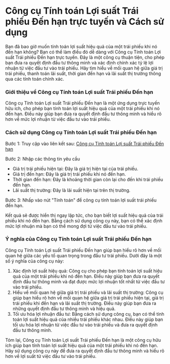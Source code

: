 Công cụ Tính toán Lợi suất Trái phiếu Đến hạn trực tuyến và Cách sử dụng
========================================================================

Bạn đã bao giờ muốn tính toán lợi suất hiệu quả của một trái phiếu khi nó đến hạn không? Bạn có thể làm điều đó dễ dàng với Công cụ Tính toán Lợi suất Trái phiếu Đến hạn trực tuyến. Đây là một công cụ thuận tiện, cho phép bạn đưa ra quyết định đầu tư thông minh và xác định chính xác tỷ lệ lợi nhuận từ việc đầu tư vào trái phiếu. Hãy tìm hiểu về mối quan hệ giữa giá trị trái phiếu, thanh toán lãi suất, thời gian đến hạn và lãi suất thị trường thông qua các tính toán chính xác.

### Giới thiệu về Công cụ Tính toán Lợi suất Trái phiếu Đến hạn

Công cụ Tính toán Lợi suất Trái phiếu Đến hạn là một ứng dụng trực tuyến hữu ích, cho phép bạn tính toán lợi suất hiệu quả của một trái phiếu khi nó đến hạn. Điều này giúp bạn đưa ra quyết định đầu tư thông minh và hiểu rõ hơn về mức lợi nhuận từ việc đầu tư vào trái phiếu.

### Cách sử dụng Công cụ Tính toán Lợi suất Trái phiếu Đến hạn

Bước 1: Truy cập vào liên kết sau: [Công cụ Tính toán Lợi suất Trái phiếu Đến hạn](https://www.onlinecalculatorsfree.com/vi/financial/bond-yield-to-maturity-calculator.html)

Bước 2: Nhập các thông tin yêu cầu

- Giá trị trái phiếu hiện tại: Đây là giá trị hiện tại của trái phiếu.
- Giá trị đến hạn: Đây là giá trị trái phiếu khi nó đến hạn.
- Thời gian đến hạn: Đây là khoảng thời gian còn lại cho đến khi trái phiếu đến hạn.
- Lãi suất thị trường: Đây là lãi suất hiện tại trên thị trường.

Bước 3: Nhấp vào nút "Tính toán" để công cụ tính toán lợi suất trái phiếu đến hạn.

Kết quả sẽ được hiển thị ngay lập tức, cho bạn biết lợi suất hiệu quả của trái phiếu khi nó đến hạn. Bằng cách sử dụng công cụ này, bạn có thể xác định mức lợi nhuận mà bạn có thể mong đợi từ việc đầu tư vào trái phiếu.

### Ý nghĩa của Công cụ Tính toán Lợi suất Trái phiếu Đến hạn

Công cụ Tính toán Lợi suất Trái phiếu Đến hạn giúp bạn hiểu rõ hơn về mối quan hệ giữa các yếu tố quan trọng trong đầu tư trái phiếu. Dưới đây là một số ý nghĩa của công cụ này:

1. Xác định lợi suất hiệu quả: Công cụ cho phép bạn tính toán lợi suất hiệu quả của một trái phiếu khi nó đến hạn. Điều này giúp bạn đưa ra quyết định đầu tư thông minh và đạt được mức lợi nhuận tốt nhất từ việc đầu tư vào trái phiếu.
2. Hiểu về mối quan hệ giữa giá trị trái phiếu và lãi suất thị trường: Công cụ giúp bạn hiểu rõ hơn về mối quan hệ giữa giá trị trái phiếu hiện tại, giá trị trái phiếu khi đến hạn và lãi suất thị trường. Điều này giúp bạn đưa ra những quyết định đầu tư thông minh và hiệu quả.
3. Tối ưu hóa lợi nhuận đầu tư: Bằng cách sử dụng công cụ, bạn có thể tính toán lợi suất hiệu quả của nhiều trái phiếu khác nhau. Điều này giúp bạn tối ưu hóa lợi nhuận từ việc đầu tư vào trái phiếu và đưa ra quyết định đầu tư thông minh.

Tóm lại, Công cụ Tính toán Lợi suất Trái phiếu Đến hạn là một công cụ hữu ích giúp bạn tính toán lợi suất hiệu quả của một trái phiếu khi nó đến hạn. Hãy sử dụng công cụ này để đưa ra quyết định đầu tư thông minh và hiểu rõ hơn về lợi suất từ việc đầu tư vào trái phiếu.
